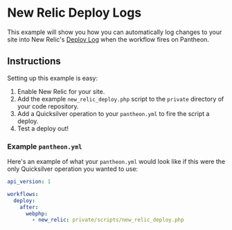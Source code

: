 # New Relic Deploy Logs #

This example will show you how you can automatically log changes to your site into New Relic's [Deploy Log](https://docs.newrelic.com/docs/apm/applications-menu/events/deployments-page) when the workflow fires on Pantheon.


## Instructions ##

Setting up this example is easy:

1. Enable New Relic for your site.
2. Add the example `new_relic_deploy.php` script to the `private` directory of your code repository.
2. Add a Quicksilver operation to your `pantheon.yml` to fire the script a deploy.
3. Test a deploy out!

### Example `pantheon.yml` ###

Here's an example of what your `pantheon.yml` would look like if this were the only Quicksilver operation you wanted to use:

```yaml
api_version: 1

workflows:
  deploy:
    after:
      webphp:
        - new_relic: private/scripts/new_relic_deploy.php
```
